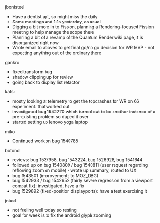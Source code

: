 jbonisteel
  * Have a dentist apt, so might miss the daily
  * Some meetings and 1:1s yesterday, as usual
  * Digging a bit more in to Fission, planning a Rendering-focused Fission meeting to help manage the scope there
  * Planning a bit of a revamp of the Quantum Render wiki page, it is disorganized right now
  * Wrote email to aboves to get final go/no go decision for WR MVP - not expecting anything out of the ordinary there

gankro
  * fixed transform bug
  * shadow clipping up for review
  * going back to display list refactor

kats:
  * mostly looking at telemetry to get the topcrashes for WR on 66 experiment. that worked out
  * investigated bug 1542770 which turned out to be another instance of a pre-existing problem so duped it over
  * started setting up lenovo yoga laptop

miko
  * Continued work on bug 1540785

botond
  * reviews: bug 1537958, bug 1543224, bug 1526928, bug 1541644 
  * followed up on bug 1540809 / bug 1540811 (user request regarding reflowing zoom on mobile) - wrote up summary, routed to UX
  * bug 1543501 (improvements to MOZ_DBG) 
  * bug 1542933 / bug 1542652 (fairly severe regression from a viewport compat fix): investigated, have a fix 
  * bug 1529892 (fixed-position displayports): have a test exercising it

jnicol
  * not feeling well today so resting
  * goal for week is to fix the android glyph zooming
